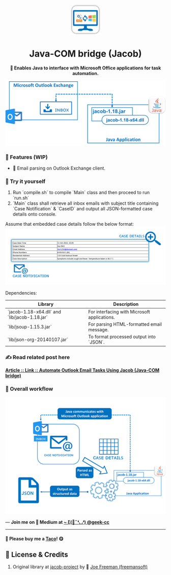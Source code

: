 <div align="center">
  <img src='https://raw.githubusercontent.com/incubated-geek-cc/Java-COM-bridge_Demo/main/img/logo.png' width='96' height='96' alt='logo' />
  <h1 dir="auto">Java-COM bridge (Jacob)</h1>

**📀 Enables Java to interface with Microsoft Office applications for task automation.**

<div align="left">

<img src='https://raw.githubusercontent.com/incubated-geek-cc/Java-COM-bridge_Demo/main/img/jacob_diagram.png' width="800px" />

### 📌 Features (WIP)

</div>
<div align="left">
<ul>
	<li>📧 Email parsing on Outlook Exchange client.</li>
</ul>
</div>
</div>

### 🌟 Try it yourself

<div align="left">
<ol>
	<li>Run `compile.sh` to compile `Main` class and then proceed to run `run.sh`</li>
	<li>`Main` class shall retrieve all inbox emails with subject title containing `Case Notification` & `CaseID` and output all JSON-formatted case details onto console.</li>
</ol>
Assume that embedded case details follow the below format:
<img src='https://raw.githubusercontent.com/incubated-geek-cc/Java-COM-bridge_Demo/main/img/sample_case_details.png' width="800px" />

Dependencies:
<table>
	<thead>
		<tr><th>Library</th><th>Description</th></tr>
	</thead>
	<tbody>
		<tr><td>`jacob-1.18-x64.dll` and `lib/jacob-1.18.jar` </td><td>For interfacing with Microsoft applications.</td></tr>
		<tr><td>`lib/jsoup-1.15.3.jar` </td><td>For parsing HTML-formatted email message.</td></tr>
		<tr><td>`lib/json-org-20140107.jar` </td><td>To format processed output into `JSON`.</td></tr>
	</tbody>
</table>
</div>

### ✍ Read related post here
[**Article :: Link :: Automate Outlook Email Tasks Using Jacob (Java-COM bridge)**](https://geek-cc.medium.com/)

### 🔌 Overall workflow
<img src='https://raw.githubusercontent.com/incubated-geek-cc/Java-COM-bridge_Demo/main/img/overall_workflow.png' width="800px" />

<p>— <b>Join me on 📝 <b>Medium</b> at <a href='https://medium.com/@geek-cc' target='_blank'>~ ξ(🎀˶❛◡❛) @geek-cc</a></b></p>

---

#### 🌮 Please buy me a <a href='https://www.buymeacoffee.com/geekcc' target='_blank'>Taco</a>! 😋


## 📜 License & Credits

<ol>
	<li>Original library at <a href="https://github.com/freemansoft/jacob-project" target="_blank">jacob-project</a> by 👤 <a href="https://github.com/freemansoft" target="_blank">Joe Freeman (freemansoft)</a></li>
</ol>